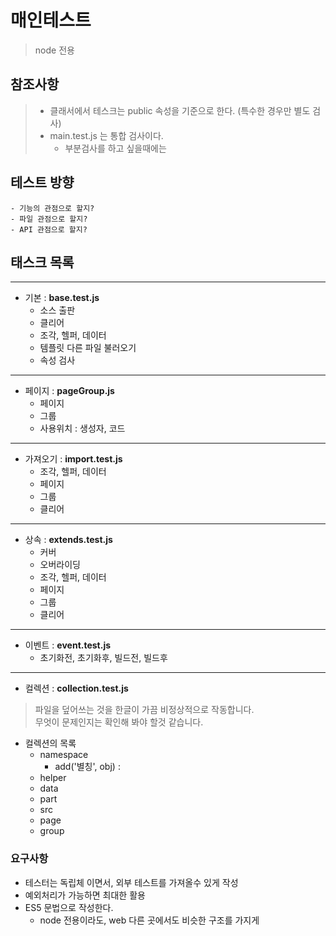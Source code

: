# 매인테스트
> node 전용

## 참조사항
> - 클래서에서 테스크는 public 속성을 기준으로 한다. (특수한 경우만 별도 검사)
> - main.test.js 는 통합 검사이다.
>   - 부분검사를 하고 싶을때에는 

## 테스트 방향
    - 기능의 관점으로 할지?
    - 파일 관점으로 할지?
    - API 관점으로 할지?

## 태스크 목록
___
- 기본 : **base.test.js**
    + 소스 출판 
    + 클리어
    + 조각, 헬퍼, 데이터
    + 템플릿 다른 파일 불러오기
    + 속성 검사
___
- 페이지 : **pageGroup.js**
    + 페이지
    + 그룹
    + 사용위치 : 생성자, 코드
___
- 가져오기 : **import.test.js**
    + 조각, 헬퍼, 데이터
    + 페이지
    + 그룹
    + 클리어
___
- 상속 : **extends.test.js**
    + 커버
    + 오버라이딩
    + 조각, 헬퍼, 데이터
    + 페이지
    + 그룹
    + 클리어
___
- 이벤트 : **event.test.js**
    + 초기화전, 초기화후, 빌드전, 빌드후
___
- 컬렉션 : **collection.test.js**
> 파일을 덮어쓰는 것을 한글이 가끔 비정상적으로 작동합니다.   
> 무엇이 문제인지는 확인해 봐야 할것 같습니다.   
- 컬렉션의 목록
    - namespace
        + add('별칭', obj) :
    - helper
    - data
    - part
    - src
    - page
    - group






### 요구사항
- 테스터는 독립체 이면서, 외부 테스트를 가져올수 있게 작성
- 예외처리가 가능하면 최대한 활용
- ES5 문법으로 작성한다. 
    + node 전용이라도, web 다른 곳에서도 비슷한 구조를 가지게